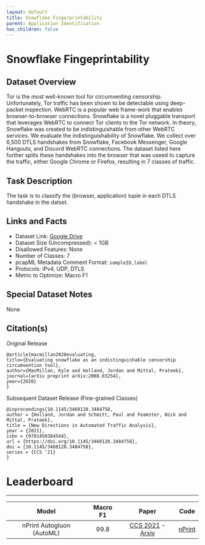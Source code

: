 ```yaml
---
layout: default
title: Snowflake Fingerprintability
parent: Application Identification
has_children: false
---
```


# Snowflake Fingeprintability

## Dataset Overview

Tor is the most well-known tool for circumventing censorship. Unfortunately, Tor traffic has been shown to be detectable using deep-packet inspection. 
WebRTC is a popular web frame-work that enables browser-to-browser connections. Snowflake is a novel pluggable transport that leverages WebRTC to connect Tor clients to the Tor network. 
In theory, Snowflake was created to be indistinguishable from other WebRTC services. We evaluate the indistinguishability of Snowflake. 
We collect over 6,500 DTLS handshakes from Snowflake, Facebook Messenger, Google Hangouts, and Discord WebRTC connections. The dataset listed here further splits 
these handshakes into the browser that was useed to capture the traffic, either Google Chrome or Firefox, resulting in 7 classes of traffic.

## Task Description

The task is to classify the (browser, application) tuple in each DTLS handshake in the datset.

## Links and Facts
* Dataset Link: [Google Drive](https://drive.google.com/file/d/1QYPXemuoU7obtJZdL3MAmIxgFLraR0S8/view?usp=sharing)
* Dataset Size (Uncompressed): < 1GB 
* Disallowed Features: None
* Number of Classes: 7
* pcapML Metadata Comment Format: `sampleID,label`
* Protocols: IPv4, UDP, DTLS
* Metric to Optimize: Macro F1

## Special Dataset Notes

None

## Citation(s)

Original Release
```
@article{macmillan2020evaluating,
title={Evaluating snowflake as an indistinguishable censorship circumvention tool},
author={MacMillan, Kyle and Holland, Jordan and Mittal, Prateek},
journal={arXiv preprint arXiv:2008.03254},
year={2020}
}
```

Subsequent Dataset Release (Fine-grained Classes)
```
@inproceedings{10.1145/3460120.3484758,
author = {Holland, Jordan and Schmitt, Paul and Feamster, Nick and Mittal, Prateek},
title = {New Directions in Automated Traffic Analysis},
year = {2021},
isbn = {9781450384544},
url = {https://doi.org/10.1145/3460120.3484758},
doi = {10.1145/3460120.3484758},
series = {CCS '21}
}
```

# Leaderboard
___

|           Model           | Macro F1 |                                                      Paper                                                     |                    Code                    |
|:-------------------------:|:-----------------:|:--------------------------------------------------------------------------------------------------------------:|:------------------------------------------:|
| nPrint Autogluon (AutoML) |              99.8 | [CCS 2021](https://dl.acm.org/doi/abs/10.1145/3460120.3484758) - [Arxiv](https://arxiv.org/pdf/2008.02695.pdf) | [nPrint](https://github.com/nprint/nprint) |

